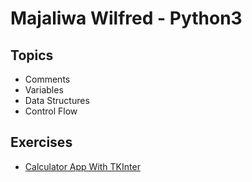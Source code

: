 # Majaliwa Wilfred - Python3
## Topics
- Comments
- Variables
- Data Structures
- Control Flow

## Exercises
- [Calculator App With TKInter](https://github.com/techymaj/recess-2/blob/main/wilfred_majaliwa_morning.py)